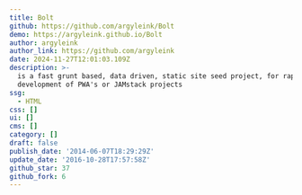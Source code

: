 ```yaml
---
title: Bolt
github: https://github.com/argyleink/Bolt
demo: https://argyleink.github.io/Bolt
author: argyleink
author_link: https://github.com/argyleink
date: 2024-11-27T12:01:03.109Z
description: >-
  is a fast grunt based, data driven, static site seed project, for rapid web
  development of PWA's or JAMstack projects
ssg:
  - HTML
css: []
ui: []
cms: []
category: []
draft: false
publish_date: '2014-06-07T18:29:29Z'
update_date: '2016-10-28T17:57:58Z'
github_star: 37
github_fork: 6
---
```

